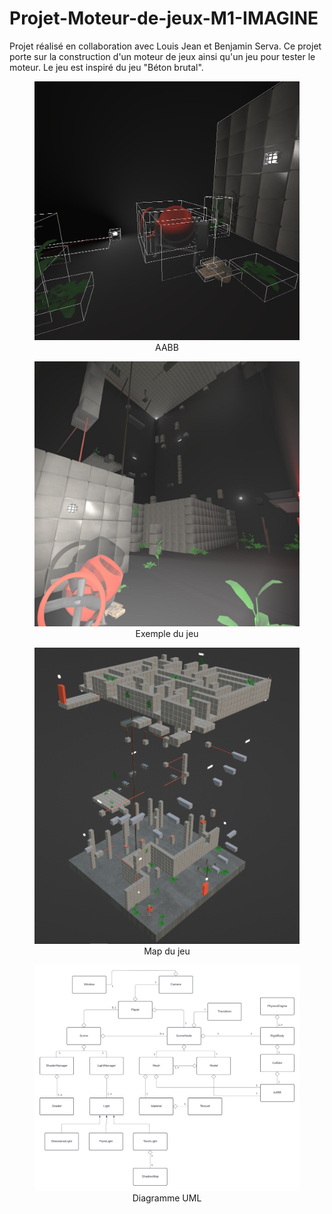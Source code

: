 # Projet-Moteur-de-jeux-M1-IMAGINE

 

Projet réalisé en collaboration avec Louis Jean et Benjamin Serva. Ce projet porte sur la construction d'un moteur de jeux ainsi qu'un jeu pour tester le moteur. Le jeu est inspiré du jeu "Béton brutal".

<center><figure>   <img src="screens/aabb.png" alt="Cercle simple">   <figcaption>AABB</figcaption> </figure> </center>

<center><figure>   <img src="screens/cd_screen.jpg" alt="Cercle simple">   <figcaption>Exemple du jeu</figcaption> </figure> </center>

<center><figure>   <img src="screens/rendu_map.png" alt="Cercle simple">   <figcaption>Map du jeu</figcaption> </figure> </center>

<center><figure>   <img src="screens/UMLMoteur.png" alt="Cercle simple">   <figcaption>Diagramme UML</figcaption> </figure> </center>